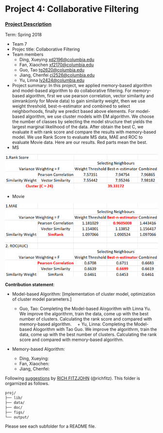 # Project 4: Collaborative Filtering

### [Project Description](doc/project4_desc.md)

Term: Spring 2018

+ Team 7
+ Projec title: Collaborative Filtering
+ Team members
	+ Ding, Xueying xd2196@columbia.edu
	+ Fan, Xiaochen xf2170@columbia.edu
	+ Guo, Tao tg2620@columbia.edu
	+ Jiang, Chenfei cj2526@columbia.edu
	+ Yu, Linna ly2424@columbia.edu
+ Project summary: In this project, we applied memory-based algorithm and model-based algorithm to do collaborative filtering. For memory-based algorithm, first we use pearson correlation, vector similarity and simrank(only for Movie data) to gain similarity weight, then we use weight threshold, best-n-estimator and combined to select neighborhoods, finally we predict based above elements. For model-based algorithm, we use cluster models with EM algorithm. We choose the number of classes by selecting the model structure thet yields the largest marginal likelihood of the data. After obtain the best C, we evaluate it with rank score and compare the results with memory-based model.
We use Rank Score to evaluate MS data, MAE and ROC to evaluate Movie data. Here are our results. Red parts mean the best.
+ MS

![screenshot](figs/MS_evaluation.png)

+ Movie

![screenshot](figs/Movie_evaluation.png)

	
**Contribution statement**: 
+ Model-based Algorithm: 
  [Implementation of cluster model, optimization of cluster model parameters.]
     + Guo, Tao: Completing the Model-based Alogorithm with Linna Yu. We improve the algorithrm, train the data, come up with the best number of clusters. Calculating the rank score and compared with memory-based algorithm.
     + Yu, Linna: Completing the Model-based Alogorithm with Tao Guo. We improve the algorithrm, train the data, come up with the best number of clusters. Calculating the rank score and compared with memory-based algorithm. 

+ Memory-based Algorithm:
     + Ding, Xueying:
     + Fan, Xiaochen:
     + Jiang, Chenfei:

Following [suggestions](http://nicercode.github.io/blog/2013-04-05-projects/) by [RICH FITZJOHN](http://nicercode.github.io/about/#Team) (@richfitz). This folder is orgarnized as follows.

```
proj/
├── lib/
├── data/
├── doc/
├── figs/
└── output/
```

Please see each subfolder for a README file.

